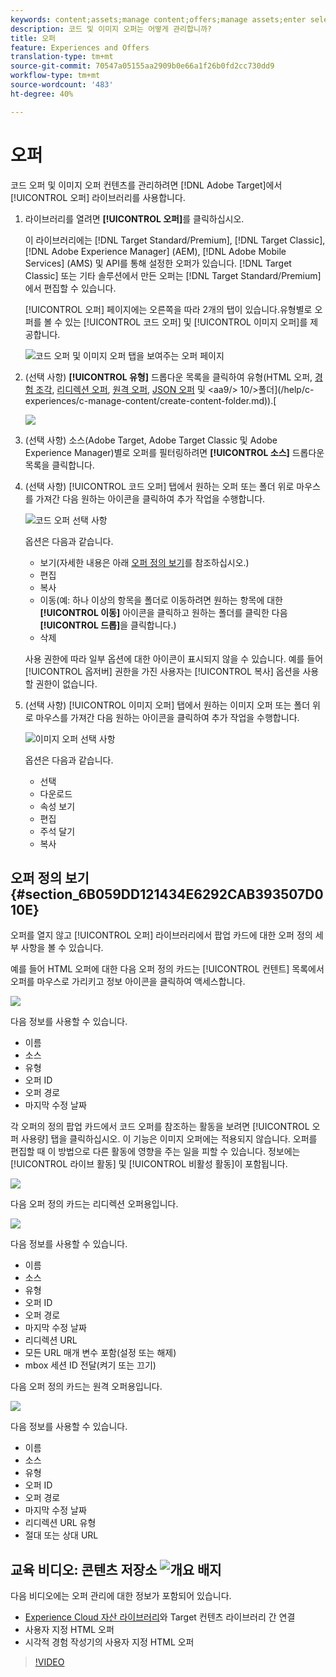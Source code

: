 ```yaml
---
keywords: content;assets;manage content;offers;manage assets;enter selection mode;selection mode
description: 코드 및 이미지 오퍼는 어떻게 관리합니까?
title: 오퍼
feature: Experiences and Offers
translation-type: tm+mt
source-git-commit: 70547a05155aa2909b0e66a1f26b0fd2cc730dd9
workflow-type: tm+mt
source-wordcount: '483'
ht-degree: 40%

---
```



# 오퍼

코드 오퍼 및 이미지 오퍼 컨텐츠를 관리하려면 [!DNL Adobe Target]에서 [!UICONTROL 오퍼] 라이브러리를 사용합니다.

1. 라이브러리를 열려면 **[!UICONTROL 오퍼]**&#x200B;를 클릭하십시오.

   이 라이브러리에는 [!DNL Target Standard/Premium], [!DNL Target Classic], [!DNL Adobe Experience Manager] (AEM), [!DNL Adobe Mobile Services] (AMS) 및 API를 통해 설정한 오퍼가 있습니다. [!DNL Target Classic] 또는 기타 솔루션에서 만든 오퍼는 [!DNL Target Standard/Premium]에서 편집할 수 있습니다.

   [!UICONTROL 오퍼] 페이지에는 오른쪽을 따라 2개의 탭이 있습니다.유형별로 오퍼를 볼 수 있는 [!UICONTROL 코드 오퍼] 및 [!UICONTROL 이미지 오퍼]를 제공합니다.

   ![코드 오퍼 및 이미지 오퍼 탭을 보여주는 오퍼 페이지](/help/c-experiences/c-manage-content/assets/offers-page.png)

1. (선택 사항) **[!UICONTROL 유형]** 드롭다운 목록을 클릭하여 유형(HTML 오퍼, [경험 조각](/help/c-experiences/c-manage-content/aem-experience-fragments.md), [리디렉션 오퍼](/help/c-experiences/c-manage-content/offer-redirect.md), [원격 오퍼](/help/c-experiences/c-manage-content/about-remote-offers.md), [JSON 오퍼](/help/c-experiences/c-manage-content/create-json-offer.md) 및 &lt;aa9/> 10/>폴더](/help/c-experiences/c-manage-content/create-content-folder.md)).[

   ![](assets/offers_filter.png)

1. (선택 사항) 소스(Adobe Target, Adobe Target Classic 및 Adobe Experience Manager)별로 오퍼를 필터링하려면 **[!UICONTROL 소스]** 드롭다운 목록을 클릭합니다.

1. (선택 사항) [!UICONTROL 코드 오퍼] 탭에서 원하는 오퍼 또는 폴더 위로 마우스를 가져간 다음 원하는 아이콘을 클릭하여 추가 작업을 수행합니다.

   ![코드 오퍼 선택 사항](assets/offer-picker-large.png)

   옵션은 다음과 같습니다.

   * 보기(자세한 내용은 아래 [오퍼 정의 보기](#section_6B059DD121434E6292CAB393507D010E)를 참조하십시오.)
   * 편집
   * 복사
   * 이동(예: 하나 이상의 항목을 폴더로 이동하려면 원하는 항목에 대한 **[!UICONTROL 이동]** 아이콘을 클릭하고 원하는 폴더를 클릭한 다음 **[!UICONTROL 드롭]**&#x200B;을 클릭합니다.)
   * 삭제

   사용 권한에 따라 일부 옵션에 대한 아이콘이 표시되지 않을 수 있습니다. 예를 들어 [!UICONTROL 옵저버] 권한을 가진 사용자는 [!UICONTROL 복사] 옵션을 사용할 권한이 없습니다.

1. (선택 사항) [!UICONTROL 이미지 오퍼] 탭에서 원하는 이미지 오퍼 또는 폴더 위로 마우스를 가져간 다음 원하는 아이콘을 클릭하여 추가 작업을 수행합니다.

   ![이미지 오퍼 선택 사항](/help/c-experiences/c-manage-content/assets/image-offers-icons.png)

   옵션은 다음과 같습니다.

   * 선택
   * 다운로드
   * 속성 보기
   * 편집
   * 주석 달기
   * 복사

## 오퍼 정의 보기 {#section_6B059DD121434E6292CAB393507D010E}

오퍼를 열지 않고 [!UICONTROL 오퍼] 라이브러리에서 팝업 카드에 대한 오퍼 정의 세부 사항을 볼 수 있습니다.

예를 들어 HTML 오퍼에 대한 다음 오퍼 정의 카드는 [!UICONTROL 컨텐트] 목록에서 오퍼를 마우스로 가리키고 정보 아이콘을 클릭하여 액세스합니다.

![](assets/offer-card-html.png)

다음 정보를 사용할 수 있습니다.

* 이름
* 소스
* 유형
* 오퍼 ID
* 오퍼 경로
* 마지막 수정 날짜

각 오퍼의 정의 팝업 카드에서 코드 오퍼를 참조하는 활동을 보려면 [!UICONTROL 오퍼 사용량] 탭을 클릭하십시오. 이 기능은 이미지 오퍼에는 적용되지 않습니다. 오퍼를 편집할 때 이 방법으로 다른 활동에 영향을 주는 일을 피할 수 있습니다. 정보에는 [!UICONTROL 라이브 활동] 및 [!UICONTROL 비활성 활동]이 포함됩니다.

![](assets/offer-card-usage.png)

다음 오퍼 정의 카드는 리디렉션 오퍼용입니다.

![](assets/offer-card-redirect.png)

다음 정보를 사용할 수 있습니다.

* 이름
* 소스
* 유형
* 오퍼 ID
* 오퍼 경로
* 마지막 수정 날짜
* 리디렉션 URL
* 모든 URL 매개 변수 포함(설정 또는 해제)
* mbox 세션 ID 전달(켜기 또는 끄기)

다음 오퍼 정의 카드는 원격 오퍼용입니다.

![](assets/offer-card-remote.png)

다음 정보를 사용할 수 있습니다.

* 이름
* 소스
* 유형
* 오퍼 ID
* 오퍼 경로
* 마지막 수정 날짜
* 리디렉션 URL 유형
* 절대 또는 상대 URL

## 교육 비디오: 콘텐츠 저장소  ![개요 배지](/help/assets/overview.png)

다음 비디오에는 오퍼 관리에 대한 정보가 포함되어 있습니다.

* [Experience Cloud 자산 라이브러리](https://experienceleague.adobe.com/docs/core-services/interface/assets/creative-cloud.html)와 Target 컨텐츠 라이브러리 간 연결
* 사용자 지정 HTML 오퍼
* 시각적 경험 작성기의 사용자 지정 HTML 오퍼

>[!VIDEO](https://video.tv.adobe.com/v/17387)